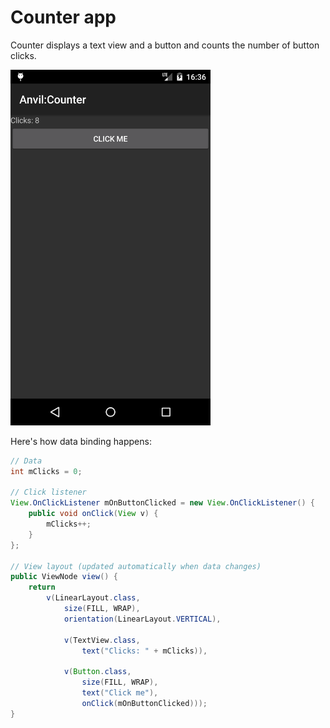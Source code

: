 # Counter app

Counter displays a text view and a button and counts the number of button
clicks.

<img alt="screenshot" src="./screenshot.png" width="320">

Here's how data binding happens:

``` java
// Data
int mClicks = 0;

// Click listener
View.OnClickListener mOnButtonClicked = new View.OnClickListener() {
	public void onClick(View v) {
		mClicks++;
	}
};

// View layout (updated automatically when data changes)
public ViewNode view() {
	return
		v(LinearLayout.class,
			size(FILL, WRAP),
			orientation(LinearLayout.VERTICAL),

			v(TextView.class,
				text("Clicks: " + mClicks)),

			v(Button.class,
				size(FILL, WRAP),
				text("Click me"),
				onClick(mOnButtonClicked)));
}
```
